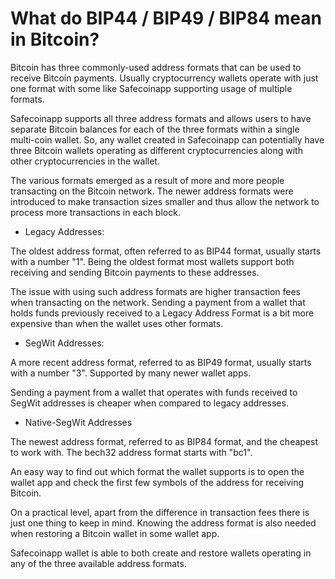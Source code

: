 # What do BIP44 / BIP49 / BIP84 mean in Bitcoin?

Bitcoin has three commonly-used address formats that can be used to receive Bitcoin payments. Usually cryptocurrency wallets operate with just one format with some like Safecoinapp supporting usage of multiple formats.

Safecoinapp supports all three address formats and allows users to have separate Bitcoin balances for each of the three formats within a single multi-coin wallet. So, any wallet created in Safecoinapp can potentially have three Bitcoin wallets operating as different cryptocurrencies along with other cryptocurrencies in the wallet.

The various formats emerged as a result of more and more people transacting on the Bitcoin network. The newer address formats were introduced to make transaction sizes smaller and thus allow the network to process more transactions in each block.

- Legacy Addresses:

 The oldest address format, often referred to as BIP44 format, usually starts with a number "1". Being the oldest format most wallets support both receiving and sending Bitcoin payments to these addresses.

 The issue with using such address formats are higher transaction fees when transacting on the network. Sending a payment from a wallet that holds funds previously received to a Legacy Address Format is a bit more expensive than when the wallet uses other formats.

- SegWit Addresses:

 A more recent address format, referred to as BIP49 format, usually starts with a number "3". Supported by many newer wallet apps.

 Sending a payment from a wallet that operates with funds received to SegWit addresses is cheaper when compared to legacy addresses.

- Native-SegWit Addresses

 The newest address format, referred to as BIP84 format, and the cheapest to work with. The bech32 address format starts with "bc1".

An easy way to find out which format the wallet supports is to open the wallet app and check the first few symbols of the address for receiving Bitcoin.

On a practical level, apart from the difference in transaction fees there is just one thing to keep in mind. Knowing the address format is also needed when restoring a Bitcoin wallet in some wallet app.

Safecoinapp wallet is able to both create and restore wallets operating in any of the three available address formats.

